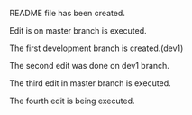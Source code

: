 README file has been created.

Edit is on master branch is executed.

The first development branch is created.(dev1)

The second edit was done on dev1 branch.

The third edit in master branch is executed.

The fourth edit is being executed.